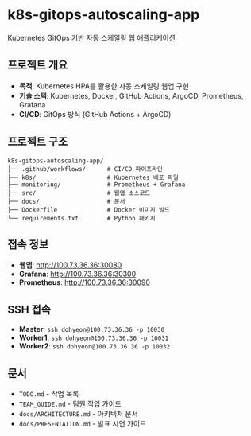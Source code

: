 # k8s-gitops-autoscaling-app

Kubernetes GitOps 기반 자동 스케일링 웹 애플리케이션

## 프로젝트 개요
- **목적**: Kubernetes HPA를 활용한 자동 스케일링 웹앱 구현
- **기술 스택**: Kubernetes, Docker, GitHub Actions, ArgoCD, Prometheus, Grafana
- **CI/CD**: GitOps 방식 (GitHub Actions + ArgoCD)

## 프로젝트 구조
```
k8s-gitops-autoscaling-app/
├── .github/workflows/      # CI/CD 파이프라인
├── k8s/                    # Kubernetes 배포 파일
├── monitoring/             # Prometheus + Grafana 
├── src/                    # 웹앱 소스코드
├── docs/                   # 문서
├── Dockerfile              # Docker 이미지 빌드
└── requirements.txt        # Python 패키지
```


## 접속 정보
- **웹앱**: http://100.73.36.36:30080
- **Grafana**: http://100.73.36.36:30300
- **Prometheus**: http://100.73.36.36:30090

## SSH 접속
- **Master**: `ssh dohyeon@100.73.36.36 -p 10030`
- **Worker1**: `ssh dohyeon@100.73.36.36 -p 10031`
- **Worker2**: `ssh dohyeon@100.73.36.36 -p 10032`

## 문서
- `TODO.md` - 작업 목록
- `TEAM_GUIDE.md` - 팀원 작업 가이드
- `docs/ARCHITECTURE.md` - 아키텍처 문서
- `docs/PRESENTATION.md` - 발표 시연 가이드
